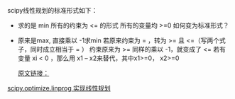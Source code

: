 scipy线性规划的标准形式如下：

* 求的是 min
  所有的约束为 <= 的形式
  所有的变量均 >=0
  如何变为标准形式？
* 原来是max, 直接乘以 -1求min
  若原来约束为 = ，转为 >= 且 <=（写两个式子，同时成立相当于 = ）
  约束原来为 >= 同样的乘以 -1，就变成了 <=
  若有变量 xi < 0 ，那么用 x1 – x2来替代，其中x1>=0， x2>=0

  [原文链接：](https://blog.csdn.net/weixin_44211968/article/details/123544653)

[scipy.optimize.linprog 实现线性规划](https://www.cnblogs.com/MorStar/p/14967794.html)

